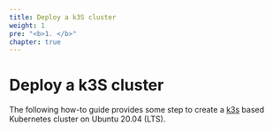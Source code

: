 ```yaml
---
title: Deploy a k3S cluster
weight: 1
pre: "<b>1. </b>"
chapter: true
---
```


# Deploy a k3S cluster

The following how-to guide provides some step to create a [k3s](https://k3s.io/) based Kubernetes cluster on Ubuntu 20.04 \(LTS\).